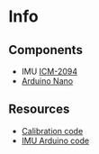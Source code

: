 # Info

## Components
* IMU [ICM-2094](https://www.sparkfun.com/products/15335)
* [Arduino Nano](https://store.arduino.cc/products/arduino-nano)

## Resources
* [Calibration code](https://colab.research.google.com/drive/1DYxB7FTjaNCZIhKEacBnVm6KAKU-IDks#scrollTo=viXkyYM4jn3U)
* [IMU Arduino code]()
